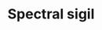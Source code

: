 ---
layout: item
title: Spectral sigil
item-id: 12823
datatable: true
id: 12823
name: "Spectral sigil"
members: true
lowalch: 300000
highalch: 450000
examine: "A sigil in the shape of a spectral symbol."
monsters:
  - id: 319
    name: "Corporeal Beast"
    members: true
    combat_level: 785
    wiki_url: "https://oldschool.runescape.wiki/w/Corporeal_Beast"
    drops:
      - quantity: "1"
        rarity: 0.0007326007326007326
        drop_requirements: null
---